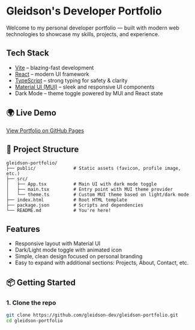 # Gleidson's Developer Portfolio

Welcome to my personal developer portfolio — built with modern web technologies to showcase my skills, projects, and experience.


## Tech Stack

-  [Vite](https://vitejs.dev/) – blazing-fast development
-  [React](https://reactjs.org/) – modern UI framework
-  [TypeScript](https://www.typescriptlang.org/) – strong typing for safety & clarity
-  [Material UI (MUI)](https://mui.com/) – sleek and responsive UI components
-  Dark Mode – theme toggle powered by MUI and React state

## 🌍 Live Demo

[View Portfolio on GitHub Pages](https://gleidsonguilhem.github.io/gleidson-portfolio/)

## 📁 Project Structure

    gleidson-portfolio/
    ├── public/              # Static assets (favicon, profile image, etc.)
    ├── src/
    │   ├── App.tsx          # Main UI with dark mode toggle
    │   ├── main.tsx         # Entry point with MUI theme provider
    │   └── theme.ts         # Custom MUI theme based on light/dark mode
    ├── index.html           # Root HTML template
    ├── package.json         # Scripts and dependencies
    └── README.md            # You're here!

## Features

- Responsive layout with Material UI
- Dark/Light mode toggle with animated icon
- Simple, clean design focused on personal branding
- Easy to expand with additional sections: Projects, About, Contact, etc.

## 📦 Getting Started

### 1. Clone the repo

```bash
git clone https://github.com/gleidson-dev/gleidson-portfolio.git
cd gleidson-portfolio
